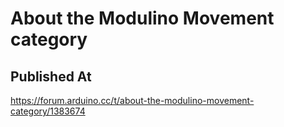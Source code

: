 # About the Modulino Movement category

## Published At

https://forum.arduino.cc/t/about-the-modulino-movement-category/1383674
